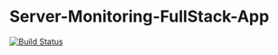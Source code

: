 # Server-Monitoring-FullStack-App

[![Build Status](https://travis-ci.com/AbdQaadir/Server-Monitoring-FullStack-App.svg?branch=master)](https://travis-ci.com/AbdQaadir/Server-Monitoring-FullStack-App)